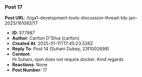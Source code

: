 ### Post 17
**Post URL**: /t/ga1-development-tools-discussion-thread-tds-jan-2025/161083/17
- **ID**: 577987
- **Author**: Carlton D'Silva (carlton)
- **Created At**: 2025-01-11T17:45:23.526Z
- **Reply To**: Post 14 (Suhani Dubey, 23f1002698)
- **Content**:  
  Hi Suhani,
npm does not require docker.
Kind regards
- **Reactions**: None
- **Post Number**: 17

